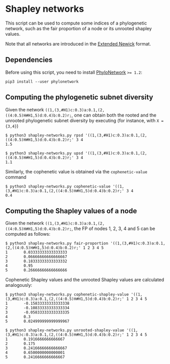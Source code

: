 # Shapley networks

This script can be used to compute some indices of a phylogenetic network, such
as the fair proportion of a node or its unrooted shapley values.

Note that all networks are introduced in the [Extended Newick](https://bmcbioinformatics.biomedcentral.com/articles/10.1186/1471-2105-9-532) format.

## Dependencies

Before using this script, you need to install [PhyloNetwork](https://github.com/bielcardona/PhyloNetworks) `>= 1.2`:
```
pip3 install --user phylonetwork
```

## Computing the phylogenetic subnet diversity

Given the network `((1,(3,#H1)c:0.3)a:0.1,(2,((4:0.5)H#H1,5)d:0.4)b:0.2)r;`,
one can obtain both the rooted and the unrooted phylogenetic subnet diversity
by executing (for instance, with `X = {3,4}`)
```
$ python3 shapley-networks.py rpsd '((1,(3,#H1)c:0.3)a:0.1,(2,((4:0.5)H#H1,5)d:0.4)b:0.2)r;' 3 4
1.5

$ python3 shapley-networks.py upsd '((1,(3,#H1)c:0.3)a:0.1,(2,((4:0.5)H#H1,5)d:0.4)b:0.2)r;' 3 4
1.1
```

Similarly, the cophenetic value is obtained via the `cophenetic-value` command
```
$ python3 shapley-networks.py cophenetic-value '((1,(3,#H1)c:0.3)a:0.1,(2,((4:0.5)H#H1,5)d:0.4)b:0.2)r;' 3 4
0.4
```

## Computing the Shapley values of a node

Given the network `((1,(3,#H1)c:0.3)a:0.1,(2,((4:0.5)H#H1,5)d:0.4)b:0.2)r;`,
the FP of nodes 1, 2, 3, 4 and 5 can be computed as follows:
```
$ python3 shapley-networks.py fair-proportion '((1,(3,#H1)c:0.3)a:0.1,(2,((4:0.5)H#H1,5)d:0.4)b:0.2)r;' 1 2 3 4 5
1       0.03333333333333333
2       0.06666666666666667
3       0.18333333333333332
4       0.95
5       0.26666666666666666
```

Cophenetic Shapley values and the unrooted Shapley values are calculated analogously:
```
$ python3 shapley-networks.py cophenetic-shapley-value '((1,(3,#H1)c:0.3)a:0.1,(2,((4:0.5)H#H1,5)d:0.4)b:0.2)r;' 1 2 3 4 5
1       -0.15833333333333338
2       -0.10833333333333334
3       -0.05833333333333335
4       0.3
5       0.024999999999999967

$ python3 shapley-networks.py unrooted-shapley-value '((1,(3,#H1)c:0.3)a:0.1,(2,((4:0.5)H#H1,5)d:0.4)b:0.2)r;' 1 2 3 4 5
1       0.1916666666666667
2       0.175
3       0.24166666666666667
4       0.6500000000000001
5       0.2416666666666667
```
